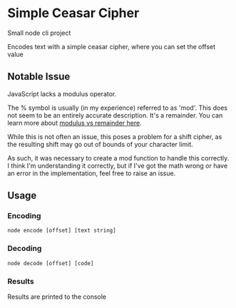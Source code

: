 # Simple Ceasar Cipher
Small node cli project

Encodes text with a simple ceasar cipher, where you can set the offset value

## Notable Issue
JavaScript lacks a modulus operator.

The % symbol is usually (in my experience) referred to as 'mod'. This does not seem to be an entirely accurate description. It's a remainder. You can learn more about [modulus vs remainder here](https://www.logilax.com/javascript-modulo/).

While this is not often an issue, this poses a problem for a shift cipher, as the resulting shift may go out of bounds of your character limit.

As such, it was necessary to create a mod function to handle this correctly. I think I'm understanding it correctly, but if I've got the math wrong or have an error in the implementation, feel free to raise an issue.

## Usage

### Encoding
```
node encode [offset] [text string]
```

### Decoding
```
node decode [offset] [code]
```

### Results
Results are printed to the console
